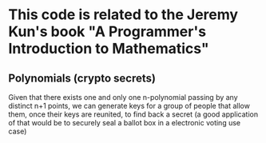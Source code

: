# This code is related to the Jeremy Kun's book "A Programmer's Introduction to Mathematics"

## Polynomials (crypto secrets)

Given that there exists one and only one n-polynomial passing by any distinct n+1 points, we can generate keys for a group of people that allow them, once their keys are reunited, to find back a secret (a good application of that would be to securely seal a ballot box in a electronic voting use case)